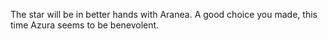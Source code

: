 The star will be in better hands with Aranea. A good choice you made, this time Azura seems to be benevolent.
